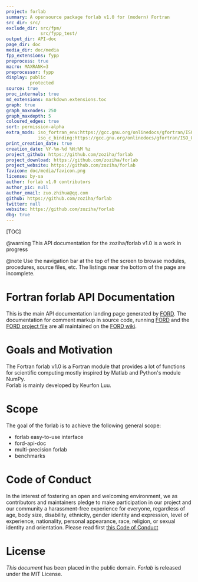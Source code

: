 ```yaml
---
project: forlab
summary: A opensource package forlab v1.0 for (modern) Fortran
src_dir: src/
exclude_dir: src/fpm/
             src/fypp_test/
output_dir: API-doc
page_dir: doc
media_dir: doc/media
fpp_extensions: fypp
preprocess: true
macro: MAXRANK=3
preprocessor: fypp
display: public
         protected
source: true
proc_internals: true
md_extensions: markdown.extensions.toc
graph: true
graph_maxnodes: 250
graph_maxdepth: 5
coloured_edges: true
sort: permission-alpha
extra_mods: iso_fortran_env:https://gcc.gnu.org/onlinedocs/gfortran/ISO_005fFORTRAN_005fENV.html
            iso_c_binding:https://gcc.gnu.org/onlinedocs/gfortran/ISO_005fC_005fBINDING.html#ISO_005fC_005fBINDING
print_creation_date: true
creation_date: %Y-%m-%d %H:%M %z
project_github: https://github.com/zoziha/forlab
project_download: https://github.com/zoziha/forlab
project_website: https://github.com/zoziha/forlab
favicon: doc/media/favicon.png
license: by-sa
author: forlab v1.0 contributors
author_pic: null
author_email: zuo.zhihua@qq.com
github: https://github.com/zoziha/forlab
twitter: null
website: https://github.com/zoziha/forlab
dbg: true
---
```


[TOC]

@warning This API documentation for the zoziha/forlab v1.0 is a work in progress

@note
Use the navigation bar at the top of the screen to browse modules, procedures, source files, etc.
The listings near the bottom of the page are incomplete.

Fortran forlab API Documentation
================================

This is the main API documentation landing page generated by [FORD].
The documentation for comment markup in source code, running [FORD] and the [FORD project file] are all maintained on the [FORD wiki].

[FORD]: https://github.com/Fortran-FOSS-Programmers/ford#readme
[FORD wiki]: https://github.com/Fortran-FOSS-Programmers/ford/wiki
[FORD project file]: https://github.com/fortran-lang/stdlib/blob/master/API-doc-FORD-file.md

Goals and Motivation
====================

The Fortran forlab v1.0 is a Fortran module that provides a lot of functions for scientific computing mostly inspired by Matlab and Python's module NumPy.  
Forlab is mainly developed by Keurfon Luu. 

Scope
=====

The goal of the forlab is to achieve the following general scope:

* forlab easy-to-use interface
* ford-api-doc
* multi-precision forlab
* benchmarks

Code of Conduct
===============

In the interest of fostering an open and welcoming environment, we as contributors and maintainers pledge to make participation in our project and our community a harassment-free experience for everyone, regardless of age, body size, disability, ethnicity, gender identity and expression, level of experience, nationality, personal appearance, race, religion, or sexual identity and orientation. Please read first [this Code of Conduct](./page/contributing/CodeOfConduct.html)

License
=======
_This document_ has been placed in the public domain.
_Forlab_ is released under the MIT License.
